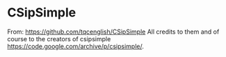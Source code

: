 CSipSimple
==========

From: https://github.com/tqcenglish/CSipSimple
All credits to them and of course to the creators of csipsimple https://code.google.com/archive/p/csipsimple/.


